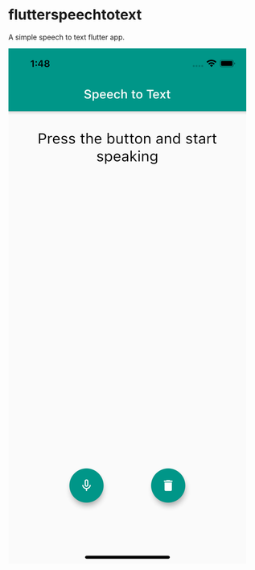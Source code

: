 # flutterspeechtotext

A simple speech to text flutter app.


![Preview](https://github.com/almayssa/Flutter-SpeechToText/blob/main/assets/preview.png)